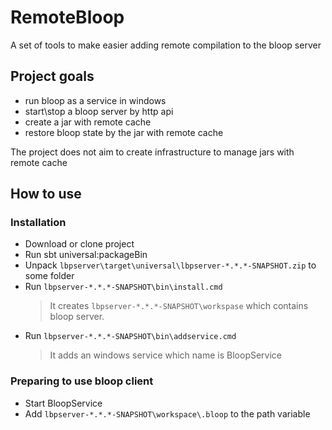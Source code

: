 # RemoteBloop
A set of tools to make easier adding remote compilation to the bloop server

## Project goals
- run bloop as a service in windows 
- start\stop a bloop server by http api
- create a jar with remote cache 
- restore bloop state by the jar with remote cache

The project does not aim to create infrastructure to manage jars with remote cache

## How to use 

### Installation
- Download or clone project 
- Run sbt universal:packageBin 
- Unpack `lbpserver\target\universal\lbpserver-*.*.*-SNAPSHOT.zip` to some folder
- Run `lbpserver-*.*.*-SNAPSHOT\bin\install.cmd`
  >It creates `lbpserver-*.*.*-SNAPSHOT\workspase` which contains bloop server. 
- Run `lbpserver-*.*.*-SNAPSHOT\bin\addservice.cmd`
  >It adds an windows service which name is BloopService
  
### Preparing to use bloop client 
- Start BloopService
- Add `lbpserver-*.*.*-SNAPSHOT\workspace\.bloop` to the path variable




